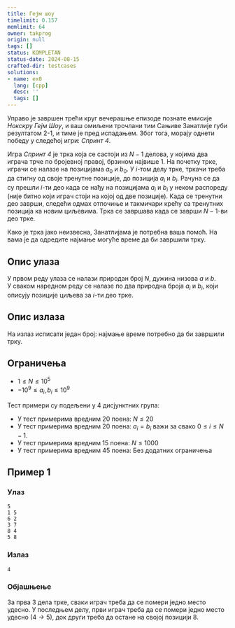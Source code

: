 ```yaml
---
title: Гејм шоу
timelimit: 0.157
memlimit: 64
owner: takprog
origin: null
tags: []
status: KOMPLETAN
status-date: 2024-08-15
crafted-dir: testcases
solutions:
- name: ex0
  lang: [cpp]
  desc: ''
  tags: []
---
```


Управо је завршен трећи круг вечерашње епизоде познате емисије *Нокскру Гејм Шоу*, и ваш омиљени трочлани тим Сањиве Занатлије губи резултатом 2-1, и тиме је пред испадањем. Због тога, морају однети победу у следећој игри: *Спринт 4*.

Игра *Спринт 4* је трка која се састоји из $N-1$ делова, у којима два играча трче по бројевној правој, брзином највише $1$. На почетку трке, играчи се налазе на позицијама $a_0$ и $b_0$. У $i$-том делу трке, тркачи треба да стигну од своје тренутне позиције, до позиција $a_i$ и $b_i$. Рачуна се да су прешли $i$-ти део када се нађу на позицијама $a_i$ и $b_i$ у неком распореду (није битно који играч стоји на којој од две позиције). Када се тренутни део заврши, следећи одмах отпочиње и такмичари крећу са тренутних позиција ка новим циљевима. Трка се завршава када се заврши $N-1$-ви део трке.

Како је трка јако неизвесна, Занатлијама је потребна ваша помоћ. На вама је да одредите најмање могуће време да би завршили трку.

## Опис улаза

У првом реду улаза се налази природан број $N$, дужина низова $a$ и $b$.<br>
У сваком наредном реду се налазе по два природна броја $a_i$ и $b_i$, који описују позиције циљева за $i$-ти део трке.

## Опис излаза

На излаз исписати један број: најмање време потребно да би завршили трку.

## Ограничења

-   $1 \leq N \leq 10^{5}$
-   $-10^9\le a_i,b_i \le10^9$

Тест примери су подељени у 4 дисјунктних група:

-   У тест примерима вредним $20$ поена: $N \leq 20$
-   У тест примерима вредним $20$ поена: $a_i=b_i$ важи за свако $0\le i\le N-1$.
-   У тест примерима вредним $15$ поена: $N \leq 1000$
-   У тест примерима вредним $45$ поена: Без додатних ограничења

## Пример 1

### Улаз

```
5
1 5
6 2
3 7
8 4
5 8
```

### Излаз

```
4
```

### Објашњење

За прва $3$ дела трке, сваки играч треба да се помери једно место удесно. У последњем делу, први играч треба да се помери једно место удесно ($4\rightarrow5$), док други треба да остане на својој позицији $8$.


